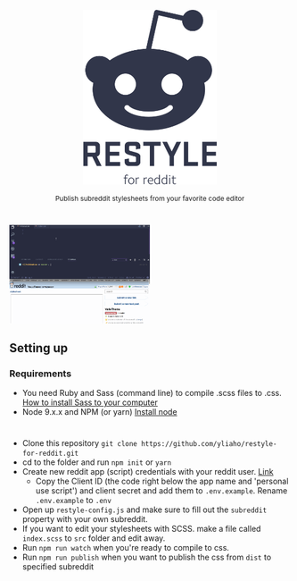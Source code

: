 <div align=center>

<img src="./restyle-logo.png" width="240px"></img>

<p style="font-size:12px">Publish subreddit stylesheets from your favorite code editor</p>

#

</div>

<img src="demo.gif" width="50%"></img>

## Setting up

### Requirements

* You need Ruby and Sass (command line) to compile .scss files to .css. [How to install Sass to your computer](http://sass-lang.com/install)
* Node 9.x.x and NPM (or yarn) [Install node](https://nodejs.org/en/)

#

* Clone this repository `git clone https://github.com/yliaho/restyle-for-reddit.git`
* cd to the folder and run `npm init` or `yarn`
* Create new reddit app (script) credentials with your reddit user. [Link](https://www.reddit.com/prefs/apps/)
  * Copy the Client ID (the code right below the app name and 'personal use script') and client secret and add them to `.env.example`. Rename `.env.example` to `.env`
* Open up `restyle-config.js` and make sure to fill out the `subreddit` property with your own subreddit.
* If you want to edit your stylesheets with SCSS. make a file called `index.scss` to `src` folder and edit away.
* Run `npm run watch` when you're ready to compile to css.
* Run `npm run publish` when you want to publish the css from `dist` to specified subreddit

